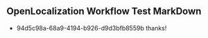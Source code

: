 ## OpenLocalization Workflow Test MarkDown
* 94d5c98a-68a9-4194-b926-d9d3bfb8559b thanks!

<!--HONumber=Jul16_HO4-->


